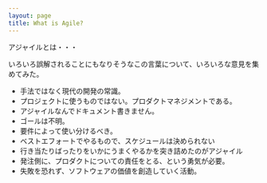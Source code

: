 ```yaml
---
layout: page
title: What is Agile?
---
```


アジャイルとは・・・

いろいろ誤解されることにもなりそうなこの言葉について、いろいろな意見を集めてみた。


* 手法ではなく現代の開発の常識。
* プロジェクトに使うものではない。プロダクトマネジメントである。
* アジャイルなんでドキュメント書きません。
* ゴールは不明。
* 要件によって使い分けるべき。
* ベストエフォートでやるもので、スケジュールは決められない
* 行き当たりばったりをいかにうまくやるかを突き詰めたのがアジャイル
* 発注側に、プロダクトについての責任をとる、という勇気が必要。
* 失敗を恐れず、ソフトウェアの価値を創造していく活動。
